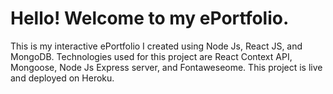 # Hello! Welcome to my ePortfolio.
This is my interactive ePortfolio I created using Node Js, React JS, and MongoDB.
Technologies used for this project are React Context API, Mongoose, Node Js Express server, and Fontaweseome. This project is live and deployed on Heroku.



